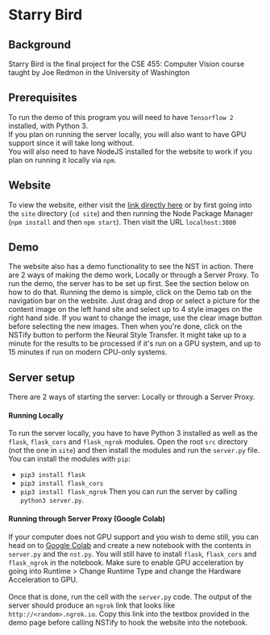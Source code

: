 # Starry Bird
## Background
Starry Bird is the final project for the CSE 455: Computer Vision course taught by Joe Redmon in the University of Washington

## Prerequisites
To run the demo of this program you will need to have `Tensorflow 2` installed, with Python 3.
<br/>
If you plan on running the server locally, you will also want to have GPU support since it will take long without.
<br/>
You will also need to have NodeJS installed for the website to work if you plan on running it locally via `npm`.

## Website
To view the website, either visit the [link directly here](https://bellaroseee.github.io/vision-project/) or by
first going into the `site` directory (`cd site`) and then running the Node Package Manager (`npm install` and then `npm start`). Then visit
the URL `localhost:3000`

## Demo
The website also has a demo functionality to see the NST in action. There are 2 ways of making the demo work, Locally or through a Server Proxy.
To run the demo, the server has to be set up first. See the section below on how to do that. 
Running the demo is simple, click on the Demo tab on the navigation bar on the website. 
Just drag and drop or select a picture for the content image on the left hand site and select up to 4 style images on the right hand side.
If you want to change the image, use the clear image button before selecting the new images.
Then when you're done, click on the NSTify button to perform the Neural Style Transfer. It might take up to a minute for the results to be processed if it's run
on a GPU system, and up to 15 minutes if run on modern CPU-only systems.

## Server setup
There are 2 ways of starting the server: Locally or through a Server Proxy.

#### Running Locally
To run the server locally, you have to have Python 3 installed as well as the `flask`, `flask_cors` and `flask_ngrok` modules.
Open the root `src` directory (not the one in `site`) and then install the modules and run the `server.py` file.
You can install the modules with `pip`:
- `pip3 install flask`
- `pip3 install flask_cors`
- `pip3 install flask_ngrok`
Then you can run the server by calling `python3 server.py`.

#### Running through Server Proxy (Google Colab)
If your computer does not GPU support and you wish to demo still, you can head on to [Google Colab](http://colab.research.google.com/)
and create a new notebook with the contents in `server.py` and the `nst.py`. You will still have to install `flask`, `flask_cors` and `flask_ngrok` in the notebook.
Make sure to enable GPU acceleration by going into Runtime > Change Runtime Type and change the Hardware Acceleration to GPU.
<br/><br/>
Once that is done, run the cell with the `server.py` code. The output of the server should produce an `ngrok` link that looks like `http://<random>.ngrok.io`. Copy this link
into the textbox provided in the demo page before calling NSTify to hook the website into the notebook.
